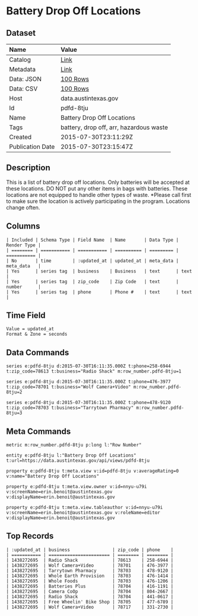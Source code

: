 # Battery Drop Off Locations

## Dataset

| Name | Value |
| :--- | :---- |
| Catalog | [Link](https://catalog.data.gov/dataset/battery-drop-off-locations) |
| Metadata | [Link](https://data.austintexas.gov/api/views/pdfd-8tju) |
| Data: JSON | [100 Rows](https://data.austintexas.gov/api/views/pdfd-8tju/rows.json?max_rows=100) |
| Data: CSV | [100 Rows](https://data.austintexas.gov/api/views/pdfd-8tju/rows.csv?max_rows=100) |
| Host | data.austintexas.gov |
| Id | pdfd-8tju |
| Name | Battery Drop Off Locations |
| Tags | battery, drop off, arr, hazardous waste |
| Created | 2015-07-30T23:11:29Z |
| Publication Date | 2015-07-30T23:15:47Z |

## Description

This is a list of battery drop off locations.  Only batteries will be accepted at these locations.  DO NOT put any other items in bags with batteries.  These locations are not equipped to handle other types of waste.  *Please call first to make sure the location is actively participating in the program.  Locations change often.

## Columns

```ls
| Included | Schema Type | Field Name  | Name       | Data Type | Render Type |
| ======== | =========== | =========== | ========== | ========= | =========== |
| No       | time        | :updated_at | updated_at | meta_data | meta_data   |
| Yes      | series tag  | business    | Business   | text      | text        |
| Yes      | series tag  | zip_code    | Zip Code   | text      | number      |
| Yes      | series tag  | phone       | Phone #    | text      | text        |
```

## Time Field

```ls
Value = updated_at
Format & Zone = seconds
```

## Data Commands

```ls
series e:pdfd-8tju d:2015-07-30T16:11:35.000Z t:phone=258-6944 t:zip_code=78613 t:business="Radio Shack" m:row_number.pdfd-8tju=1

series e:pdfd-8tju d:2015-07-30T16:11:35.000Z t:phone=476-3977 t:zip_code=78701 t:business="Wolf Camera+Video" m:row_number.pdfd-8tju=2

series e:pdfd-8tju d:2015-07-30T16:11:35.000Z t:phone=478-9120 t:zip_code=78703 t:business="Tarrytown Pharmacy" m:row_number.pdfd-8tju=3
```

## Meta Commands

```ls
metric m:row_number.pdfd-8tju p:long l:"Row Number"

entity e:pdfd-8tju l:"Battery Drop Off Locations" t:url=https://data.austintexas.gov/api/views/pdfd-8tju

property e:pdfd-8tju t:meta.view v:id=pdfd-8tju v:averageRating=0 v:name="Battery Drop Off Locations"

property e:pdfd-8tju t:meta.view.owner v:id=nnyu-u79i v:screenName=erin.benoit@austintexas.gov v:displayName=erin.benoit@austintexas.gov

property e:pdfd-8tju t:meta.view.tableauthor v:id=nnyu-u79i v:screenName=erin.benoit@austintexas.gov v:roleName=editor v:displayName=erin.benoit@austintexas.gov
```

## Top Records

```ls
| :updated_at | business                | zip_code | phone    | 
| =========== | ======================= | ======== | ======== | 
| 1438272695  | Radio Shack             | 78613    | 258-6944 | 
| 1438272695  | Wolf Camera+Video       | 78701    | 476-3977 | 
| 1438272695  | Tarrytown Pharmacy      | 78703    | 478-9120 | 
| 1438272695  | Whole Earth Provision   | 78703    | 476-1414 | 
| 1438272695  | Whole Foods             | 78703    | 476-1206 | 
| 1438272695  | Batteries Plus          | 78704    | 416-1191 | 
| 1438272695  | Camera CoOp             | 78704    | 804-2667 | 
| 1438272695  | Radio Shack             | 78704    | 441-0617 | 
| 1438272695  | Free Wheelin' Bike Shop | 78705    | 477-6789 | 
| 1438272695  | Wolf Camera+Video       | 78717    | 331-2730 | 
```
